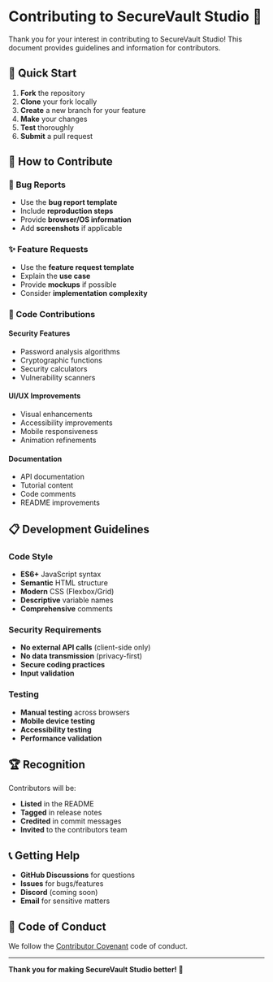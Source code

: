# Contributing to SecureVault Studio 🤝

Thank you for your interest in contributing to SecureVault Studio! This document provides guidelines and information for contributors.

## 🚀 Quick Start

1. **Fork** the repository
2. **Clone** your fork locally
3. **Create** a new branch for your feature
4. **Make** your changes
5. **Test** thoroughly
6. **Submit** a pull request

## 🎯 How to Contribute

### 🐛 Bug Reports
- Use the **bug report template**
- Include **reproduction steps**
- Provide **browser/OS information**
- Add **screenshots** if applicable

### ✨ Feature Requests
- Use the **feature request template**
- Explain the **use case**
- Provide **mockups** if possible
- Consider **implementation complexity**

### 🔧 Code Contributions

#### Security Features
- Password analysis algorithms
- Cryptographic functions
- Security calculators
- Vulnerability scanners

#### UI/UX Improvements
- Visual enhancements
- Accessibility improvements
- Mobile responsiveness
- Animation refinements

#### Documentation
- API documentation
- Tutorial content
- Code comments
- README improvements

## 📋 Development Guidelines

### Code Style
- **ES6+** JavaScript syntax
- **Semantic** HTML structure
- **Modern** CSS (Flexbox/Grid)
- **Descriptive** variable names
- **Comprehensive** comments

### Security Requirements
- **No external API calls** (client-side only)
- **No data transmission** (privacy-first)
- **Secure coding practices**
- **Input validation**

### Testing
- **Manual testing** across browsers
- **Mobile device testing**
- **Accessibility testing**
- **Performance validation**

## 🏆 Recognition

Contributors will be:
- **Listed** in the README
- **Tagged** in release notes
- **Credited** in commit messages
- **Invited** to the contributors team

## 📞 Getting Help

- **GitHub Discussions** for questions
- **Issues** for bugs/features
- **Discord** (coming soon)
- **Email** for sensitive matters

## 📜 Code of Conduct

We follow the [Contributor Covenant](https://www.contributor-covenant.org/) code of conduct.

---

**Thank you for making SecureVault Studio better! 🙏**
